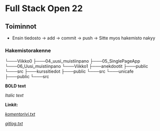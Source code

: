# Full Stack Open 22

## Toiminnot

- Ensin tiedosto -> add -> commit -> push -> Sitte myos hakemisto nakyy

### Hakemistorakenne

└───Viikko0
    ├───04_uusi_muistiinpano
    ├───05_SinglePageApp
    └───06_Uusi_muistiinpano
└───Viikko1
    ├───anekdootit
    	├───public
    	└───src
    ├───kurssitiedot
    	├───public
    	└───src
    └───unicafe
    	├───public
    	└───src


**BOLD text**

_Italic text_

**Linkit:**

_[komentorivi.txt](https://github.com/julkpas/ot-harjoitustyo/blob/main/laskarit/viikko1/komentorivi.txt)_

_[gitlog.txt](https://github.com/julkpas/ot-harjoitustyo/blob/main/laskarit/viikko1/gitlog.txt)_

